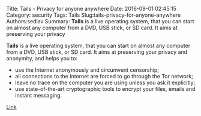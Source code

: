 Title: Tails - Privacy for anyone anywhere
Date: 2016-09-01 02:45:15
Category: security
Tags: Tails
Slug:tails-privacy-for-anyone-anywhere
Authors:sedlav
Summary: **Tails** is a live operating system, that you can start on almost any computer from a DVD, USB stick, or SD card. It aims at preserving your privacy 

**Tails** is a live operating system, that you can start on almost any computer from a DVD, USB stick, or SD card. It aims at preserving your privacy and anonymity, and helps you to:
* use the Internet anonymously and circumvent censorship;
* all connections to the Internet are forced to go through the Tor network;
* leave no trace on the computer you are using unless you ask it explicitly;
* use state-of-the-art cryptographic tools to encrypt your files, emails and instant messaging.

[Link](https://tails.boum.org/)
